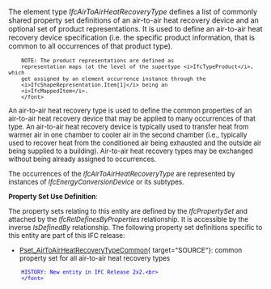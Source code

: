 ﻿The element type _IfcAirToAirHeatRecoveryType_ defines a list of commonly shared property set definitions of an air-to-air heat recovery device and an optional set of product representations. It is used to define an air-to-air heat recovery device specification (i.e. the specific product information, that is common to all occurrences of that product type).

> <font size="-1">
		NOTE: The product representations are defined as
		representation maps (at the level of the supertype <i>IfcTypeProduct</i>, which
		get assigned by an element occurrence instance through the
		<i>IfcShapeRepresentation.Item[1]</i> being an
		<i>IfcMappedItem</i>.
    	</font>

An air-to-air heat recovery type is used to define the common properties of an air-to-air heat recovery device that may be applied to many occurrences of that type. An air-to-air heat recovery device is typically used to transfer heat from warmer air in one chamber to cooler air in the second chamber (i.e., typically used to recover heat from the conditioned air being exhausted and the outside air being supplied to a building). Air-to-air heat recovery types may be exchanged without being already assigned to occurrences.

The occurrences of the _IfcAirToAirHeatRecoveryType_ are represented by instances of _IfcEnergyConversionDevice_ or its subtypes.

****Property Set Use Definition****:

The property sets relating to this entity are defined by the _IfcPropertySet_ and attached by the _IfcRelDefinesByProperties_ relationship. It is accessible by the inverse _IsDefinedBy_ relationship. The following property set definitions specific to this entity are part of this IFC release:

* [Pset_AirToAirHeatRecoveryTypeCommon](../../psd/IfcHvacDomain/Pset_AirToAirHeatRecoveryTypeCommon.xml){ target="SOURCE"}: common property set for all air-to-air heat recovery types 

> <font color="#0000ff" size="-1">
    	HISTORY: New entity in IFC Release 2x2.<br>
    	</font>